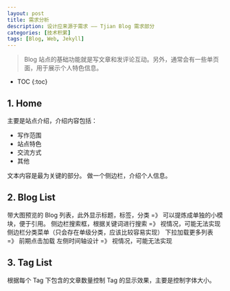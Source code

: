 ```yaml
---
layout: post
title: 需求分析
description: 设计应来源于需求 —— Tjian Blog 需求部分
categories: [技术积累]
tags: [Blog, Web, Jekyll]
---
```


> Blog 站点的基础功能就是写文章和发评论互动。另外，通常会有一些单页面，用于展示个人特色信息。

<!--more-->
* TOC
{:toc}

## 1. Home

主要是站点介绍，介绍内容包括：

- 写作范围
- 站点特色
- 交流方式
- 其他

文本内容是最为关键的部分。
做一个侧边栏，介绍个人信息。

## 2. Blog List

带大图预览的 Blog 列表，此外显示标题，标签，分类 =》 可以提炼成单独的小模块，便于引用。
侧边栏搜索框，根据关键词进行搜索 =》 视情况，可能无法实现
侧边栏分类菜单（只会存在单级分类，应该比较容易实现）
下拉加载更多列表 =》 前期点击加载
左侧时间轴设计 =》 视情况，可能无法实现

## 3. Tag List

根据每个 Tag 下包含的文章数量控制 Tag 的显示效果，主要是控制字体大小。
